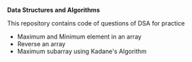**Data Structures and Algorithms**

This repository contains code of questions of DSA for practice

* Maximum and Minimum element in an array
* Reverse an array
* Maximum subarray using Kadane's Algorithm
